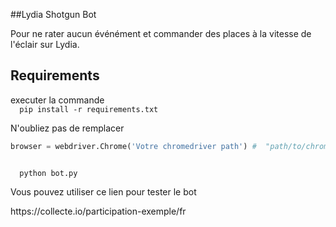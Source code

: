 ##Lydia Shotgun Bot

<p>Pour ne rater aucun événément et commander des places à la vitesse de l'éclair sur Lydia.</p>

<h2>Requirements</h2>
<p> executer la commande 
<code>
  pip install -r requirements.txt
</code> 
</p>
<p>N'oubliez pas de remplacer </p>

```Python
browser = webdriver.Chrome('Votre chromedriver path') #  "path/to/chromedriver.exe" pour Windows 
```
<p>  
<code>
  python bot.py
</code> 
</p>
<p>Vous pouvez utiliser ce lien pour tester le bot </p>
<p>https://collecte.io/participation-exemple/fr</p>
